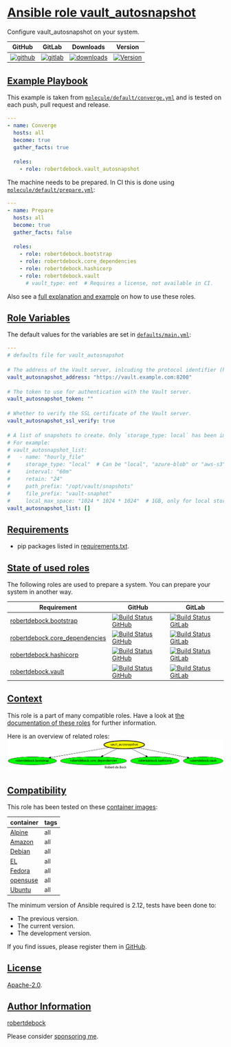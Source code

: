# [Ansible role vault_autosnapshot](#vault_autosnapshot)

Configure vault_autosnapshot on your system.

|GitHub|GitLab|Downloads|Version|
|------|------|---------|-------|
|[![github](https://github.com/robertdebock/ansible-role-vault_autosnapshot/workflows/Ansible%20Molecule/badge.svg)](https://github.com/robertdebock/ansible-role-vault_autosnapshot/actions)|[![gitlab](https://gitlab.com/robertdebock-iac/ansible-role-vault_autosnapshot/badges/master/pipeline.svg)](https://gitlab.com/robertdebock-iac/ansible-role-vault_autosnapshot)|[![downloads](https://img.shields.io/ansible/role/d/robertdebock/vault_autosnapshot)](https://galaxy.ansible.com/robertdebock/vault_autosnapshot)|[![Version](https://img.shields.io/github/release/robertdebock/ansible-role-vault_autosnapshot.svg)](https://github.com/robertdebock/ansible-role-vault_autosnapshot/releases/)|

## [Example Playbook](#example-playbook)

This example is taken from [`molecule/default/converge.yml`](https://github.com/robertdebock/ansible-role-vault_autosnapshot/blob/master/molecule/default/converge.yml) and is tested on each push, pull request and release.

```yaml
---
- name: Converge
  hosts: all
  become: true
  gather_facts: true

  roles:
    - role: robertdebock.vault_autosnapshot
```

The machine needs to be prepared. In CI this is done using [`molecule/default/prepare.yml`](https://github.com/robertdebock/ansible-role-vault_autosnapshot/blob/master/molecule/default/prepare.yml):

```yaml
---
- name: Prepare
  hosts: all
  become: true
  gather_facts: false

  roles:
    - role: robertdebock.bootstrap
    - role: robertdebock.core_dependencies
    - role: robertdebock.hashicorp
    - role: robertdebock.vault
      # vault_type: ent  # Requires a license, not available in CI.
```

Also see a [full explanation and example](https://robertdebock.nl/how-to-use-these-roles.html) on how to use these roles.

## [Role Variables](#role-variables)

The default values for the variables are set in [`defaults/main.yml`](https://github.com/robertdebock/ansible-role-vault_autosnapshot/blob/master/defaults/main.yml):

```yaml
---
# defaults file for vault_autosnapshot

# The address of the Vault server, inlcuding the protocol identifier (http/https) and port number.
vault_autosnapshot_address: "https://vault.example.com:8200"

# The token to use for authentication with the Vault server.
vault_autosnapshot_token: ""

# Whether to verify the SSL certificate of the Vault server.
vault_autosnapshot_ssl_verify: true

# A list of snapshots to create. Only `storage_type: local` has been implemented.
# For example:
# vault_autosnapshot_list:
#   - name: "hourly_file"
#     storage_type: "local"  # Can be "local", "azure-blob" or "aws-s3".
#     interval: "60m"
#     retain: "24"
#     path_prefix: "/opt/vault/snapshots"
#     file_prefix: "vault-snaphot"
#     local_max_space: "1024 * 1024 * 1024"  # 1GB, only for local storage type.
vault_autosnapshot_list: []
```

## [Requirements](#requirements)

- pip packages listed in [requirements.txt](https://github.com/robertdebock/ansible-role-vault_autosnapshot/blob/master/requirements.txt).

## [State of used roles](#state-of-used-roles)

The following roles are used to prepare a system. You can prepare your system in another way.

| Requirement | GitHub | GitLab |
|-------------|--------|--------|
|[robertdebock.bootstrap](https://galaxy.ansible.com/robertdebock/bootstrap)|[![Build Status GitHub](https://github.com/robertdebock/ansible-role-bootstrap/workflows/Ansible%20Molecule/badge.svg)](https://github.com/robertdebock/ansible-role-bootstrap/actions)|[![Build Status GitLab](https://gitlab.com/robertdebock-iac/ansible-role-bootstrap/badges/master/pipeline.svg)](https://gitlab.com/robertdebock-iac/ansible-role-bootstrap)|
|[robertdebock.core_dependencies](https://galaxy.ansible.com/robertdebock/core_dependencies)|[![Build Status GitHub](https://github.com/robertdebock/ansible-role-core_dependencies/workflows/Ansible%20Molecule/badge.svg)](https://github.com/robertdebock/ansible-role-core_dependencies/actions)|[![Build Status GitLab](https://gitlab.com/robertdebock-iac/ansible-role-core_dependencies/badges/master/pipeline.svg)](https://gitlab.com/robertdebock-iac/ansible-role-core_dependencies)|
|[robertdebock.hashicorp](https://galaxy.ansible.com/robertdebock/hashicorp)|[![Build Status GitHub](https://github.com/robertdebock/ansible-role-hashicorp/workflows/Ansible%20Molecule/badge.svg)](https://github.com/robertdebock/ansible-role-hashicorp/actions)|[![Build Status GitLab](https://gitlab.com/robertdebock-iac/ansible-role-hashicorp/badges/master/pipeline.svg)](https://gitlab.com/robertdebock-iac/ansible-role-hashicorp)|
|[robertdebock.vault](https://galaxy.ansible.com/robertdebock/vault)|[![Build Status GitHub](https://github.com/robertdebock/ansible-role-vault/workflows/Ansible%20Molecule/badge.svg)](https://github.com/robertdebock/ansible-role-vault/actions)|[![Build Status GitLab](https://gitlab.com/robertdebock-iac/ansible-role-vault/badges/master/pipeline.svg)](https://gitlab.com/robertdebock-iac/ansible-role-vault)|

## [Context](#context)

This role is a part of many compatible roles. Have a look at [the documentation of these roles](https://robertdebock.nl/) for further information.

Here is an overview of related roles:
![dependencies](https://raw.githubusercontent.com/robertdebock/ansible-role-vault_autosnapshot/png/requirements.png "Dependencies")

## [Compatibility](#compatibility)

This role has been tested on these [container images](https://hub.docker.com/u/robertdebock):

|container|tags|
|---------|----|
|[Alpine](https://hub.docker.com/r/robertdebock/alpine)|all|
|[Amazon](https://hub.docker.com/r/robertdebock/amazonlinux)|all|
|[Debian](https://hub.docker.com/r/robertdebock/debian)|all|
|[EL](https://hub.docker.com/r/robertdebock/enterpriselinux)|all|
|[Fedora](https://hub.docker.com/r/robertdebock/fedora)|all|
|[opensuse](https://hub.docker.com/r/robertdebock/opensuse)|all|
|[Ubuntu](https://hub.docker.com/r/robertdebock/ubuntu)|all|

The minimum version of Ansible required is 2.12, tests have been done to:

- The previous version.
- The current version.
- The development version.

If you find issues, please register them in [GitHub](https://github.com/robertdebock/ansible-role-vault_autosnapshot/issues).

## [License](#license)

[Apache-2.0](https://github.com/robertdebock/ansible-role-vault_autosnapshot/blob/master/LICENSE).

## [Author Information](#author-information)

[robertdebock](https://robertdebock.nl/)

Please consider [sponsoring me](https://github.com/sponsors/robertdebock).
